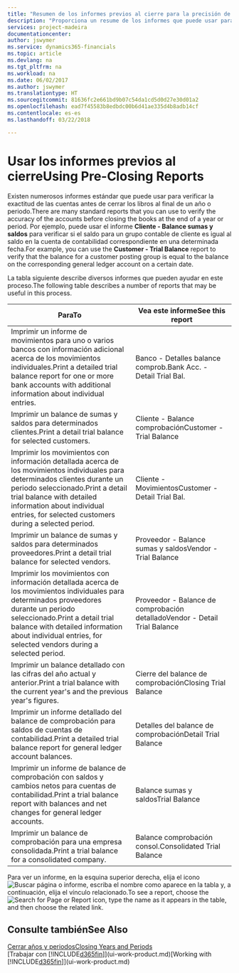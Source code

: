 ```yaml
---
title: "Resumen de los informes previos al cierre para la precisión de las cuentas | Documentos de Microsoft"
description: "Proporciona un resume de los informes que puede usar para verificar la exactitud de las cuentas antes de cerrar los libros al final de un año o periodo."
services: project-madeira
documentationcenter: 
author: jswymer
ms.service: dynamics365-financials
ms.topic: article
ms.devlang: na
ms.tgt_pltfrm: na
ms.workload: na
ms.date: 06/02/2017
ms.author: jswymer
ms.translationtype: HT
ms.sourcegitcommit: 81636fc2e661bd9b07c54da1cd5d0d27e30d01a2
ms.openlocfilehash: ead7f45583b8edbdc00b6d41ae335d4b8adb14cf
ms.contentlocale: es-es
ms.lasthandoff: 03/22/2018

---
```

# <a name="using-pre-closing-reports"></a><span data-ttu-id="ea0ac-103">Usar los informes previos al cierre</span><span class="sxs-lookup"><span data-stu-id="ea0ac-103">Using Pre-Closing Reports</span></span>
<span data-ttu-id="ea0ac-104">Existen numerosos informes estándar que puede usar para verificar la exactitud de las cuentas antes de cerrar los libros al final de un año o periodo.</span><span class="sxs-lookup"><span data-stu-id="ea0ac-104">There are many standard reports that you can use to verify the accuracy of the accounts before closing the books at the end of a year or period.</span></span> <span data-ttu-id="ea0ac-105">Por ejemplo, puede usar el informe **Cliente - Balance sumas y saldos** para verificar si el saldo para un grupo contable de cliente es igual al saldo en la cuenta de contabilidad correspondiente en una determinada fecha.</span><span class="sxs-lookup"><span data-stu-id="ea0ac-105">For example, you can use the **Customer - Trial Balance** report to verify that the balance for a customer posting group is equal to the balance on the corresponding general ledger account on a certain date.</span></span>

<span data-ttu-id="ea0ac-106">La tabla siguiente describe diversos informes que pueden ayudar en este proceso.</span><span class="sxs-lookup"><span data-stu-id="ea0ac-106">The following table describes a number of reports that may be useful in this process.</span></span>

| <span data-ttu-id="ea0ac-107">Para</span><span class="sxs-lookup"><span data-stu-id="ea0ac-107">To</span></span> | <span data-ttu-id="ea0ac-108">Vea este informe</span><span class="sxs-lookup"><span data-stu-id="ea0ac-108">See this report</span></span> |
| --- | --- |
| <span data-ttu-id="ea0ac-109">Imprimir un informe de movimientos para uno o varios bancos con información adicional acerca de los movimientos individuales.</span><span class="sxs-lookup"><span data-stu-id="ea0ac-109">Print a detailed trial balance report for one or more bank accounts with additional information about individual entries.</span></span> |<span data-ttu-id="ea0ac-110">Banco - Detalles balance comprob.</span><span class="sxs-lookup"><span data-stu-id="ea0ac-110">Bank Acc. - Detail Trial Bal.</span></span> |
| <span data-ttu-id="ea0ac-111">Imprimir un balance de sumas y saldos para determinados clientes.</span><span class="sxs-lookup"><span data-stu-id="ea0ac-111">Print a detail trial balance for selected customers.</span></span> |<span data-ttu-id="ea0ac-112">Cliente - Balance comprobación</span><span class="sxs-lookup"><span data-stu-id="ea0ac-112">Customer - Trial Balance</span></span> |
| <span data-ttu-id="ea0ac-113">Imprimir los movimientos con información detallada acerca de los movimientos individuales para determinados clientes durante un periodo seleccionado.</span><span class="sxs-lookup"><span data-stu-id="ea0ac-113">Print a detail trial balance with detailed information about individual entries, for selected customers during a selected period.</span></span> |<span data-ttu-id="ea0ac-114">Cliente - Movimientos</span><span class="sxs-lookup"><span data-stu-id="ea0ac-114">Customer - Detail Trial Bal.</span></span> |
| <span data-ttu-id="ea0ac-115">Imprimir un balance de sumas y saldos para determinados proveedores.</span><span class="sxs-lookup"><span data-stu-id="ea0ac-115">Print a detail trial balance for selected vendors.</span></span> |<span data-ttu-id="ea0ac-116">Proveedor - Balance sumas y saldos</span><span class="sxs-lookup"><span data-stu-id="ea0ac-116">Vendor - Trial Balance</span></span> |
| <span data-ttu-id="ea0ac-117">Imprimir los movimientos con información detallada acerca de los movimientos individuales para determinados proveedores durante un periodo seleccionado.</span><span class="sxs-lookup"><span data-stu-id="ea0ac-117">Print a detail trial balance with detailed information about individual entries, for selected vendors during a selected period.</span></span> |<span data-ttu-id="ea0ac-118">Proveedor - Balance de comprobación detallado</span><span class="sxs-lookup"><span data-stu-id="ea0ac-118">Vendor - Detail Trial Balance</span></span> |
| <span data-ttu-id="ea0ac-119">Imprimir un balance detallado con las cifras del año actual y anterior.</span><span class="sxs-lookup"><span data-stu-id="ea0ac-119">Print a trial balance with the current year's and the previous year's figures.</span></span> |<span data-ttu-id="ea0ac-120">Cierre del balance de comprobación</span><span class="sxs-lookup"><span data-stu-id="ea0ac-120">Closing Trial Balance</span></span> |
| <span data-ttu-id="ea0ac-121">Imprimir un informe detallado del balance de comprobación para saldos de cuentas de contabilidad.</span><span class="sxs-lookup"><span data-stu-id="ea0ac-121">Print a detailed trial balance report for general ledger account balances.</span></span> |<span data-ttu-id="ea0ac-122">Detalles del balance de comprobación</span><span class="sxs-lookup"><span data-stu-id="ea0ac-122">Detail Trial Balance</span></span> |
| <span data-ttu-id="ea0ac-123">Imprimir un informe de balance de comprobación con saldos y cambios netos para cuentas de contabilidad.</span><span class="sxs-lookup"><span data-stu-id="ea0ac-123">Print a trial balance report with balances and net changes for general ledger accounts.</span></span> |<span data-ttu-id="ea0ac-124">Balance sumas y saldos</span><span class="sxs-lookup"><span data-stu-id="ea0ac-124">Trial Balance</span></span> |
| <span data-ttu-id="ea0ac-125">Imprimir un balance de comprobación para una empresa consolidada.</span><span class="sxs-lookup"><span data-stu-id="ea0ac-125">Print a trial balance for a consolidated company.</span></span> |<span data-ttu-id="ea0ac-126">Balance comprobación consol.</span><span class="sxs-lookup"><span data-stu-id="ea0ac-126">Consolidated Trial Balance</span></span> |

<span data-ttu-id="ea0ac-127">Para ver un informe, en la esquina superior derecha, elija el icono ![Buscar página o informe](media/ui-search/search_small.png "icono Buscar página o informe"), escriba el nombre como aparece en la tabla y, a continuación, elija el vínculo relacionado.</span><span class="sxs-lookup"><span data-stu-id="ea0ac-127">To see a report, choose the ![Search for Page or Report](media/ui-search/search_small.png "Search for Page or Report icon") icon, type the name as it appears in the table, and then choose the related link.</span></span>

## <a name="see-also"></a><span data-ttu-id="ea0ac-128">Consulte también</span><span class="sxs-lookup"><span data-stu-id="ea0ac-128">See Also</span></span>
[<span data-ttu-id="ea0ac-129">Cerrar años y periodos</span><span class="sxs-lookup"><span data-stu-id="ea0ac-129">Closing Years and Periods</span></span>](year-close-years-periods.md)  
<span data-ttu-id="ea0ac-130">[Trabajar con [!INCLUDE[d365fin](includes/d365fin_md.md)]](ui-work-product.md)</span><span class="sxs-lookup"><span data-stu-id="ea0ac-130">[Working with [!INCLUDE[d365fin](includes/d365fin_md.md)]](ui-work-product.md)</span></span>


